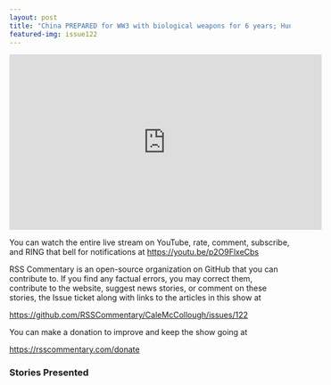```yaml
---
layout: post
title: "China PREPARED for WW3 with biological weapons for 6 years; Hunter Biden's Chief Spy of China crony"
featured-img: issue122
---
```


<iframe width="560" height="315" src="https://www.youtube.com/embed/p2O9FlxeCbs" frameborder="0" allow="accelerometer; autoplay; encrypted-media; gyroscope; picture-in-picture" allowfullscreen></iframe>

You can watch the entire live stream on YouTube, rate, comment, subscribe, and RING that bell for notifications at https://youtu.be/p2O9FlxeCbs

RSS Commentary is an open-source organization on GitHub that you can contribute to. If you find any factual errors, you may correct them, contribute to the website, suggest news stories, or comment on these stories, the Issue ticket along with links to the articles in this show at 

https://github.com/RSSCommentary/CaleMcCollough/issues/122

You can make a donation to improve and keep the show going at

https://rsscommentary.com/donate

### Stories Presented


